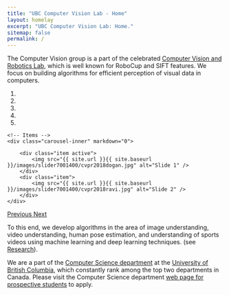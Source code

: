 ```yaml
---
title: "UBC Computer Vision Lab - Home"
layout: homelay
excerpt: "UBC Computer Vision Lab: Home."
sitemap: false
permalink: /
---
```


The Computer Vision group is a part of the celebrated [Computer Vision and Robotics Lab](https://www.cs.ubc.ca/cs-research/lci/research-groups/computer-vision-robotics), which is well known for RoboCup and SIFT features. We focus on building algorithms for efficient perception of visual data in computers.

<div markdown="0" id="carousel" class="carousel slide" data-ride="carousel" data-interval="5000" data-pause="hover" >
    <!-- Menu -->
    <ol class="carousel-indicators">
        <li data-target="#carousel" data-slide-to="0" class="active"></li>
        <li data-target="#carousel" data-slide-to="1"></li>
        <li data-target="#carousel" data-slide-to="2"></li>
        <li data-target="#carousel" data-slide-to="3"></li>
        <li data-target="#carousel" data-slide-to="4"></li>
    </ol>

    <!-- Items -->
    <div class="carousel-inner" markdown="0">

        <div class="item active">
            <img src="{{ site.url }}{{ site.baseurl }}/images/slider7001400/cvpr2018dogan.jpg" alt="Slide 1" />
        </div>
        <div class="item">
            <img src="{{ site.url }}{{ site.baseurl }}/images/slider7001400/cvpr2018ravi.jpg" alt="Slide 2" />
        </div>
    </div> 
  <a class="left carousel-control" href="#carousel" role="button" data-slide="prev">
    <span class="glyphicon glyphicon-chevron-left" aria-hidden="true"></span>
    <span class="sr-only">Previous</span>
  </a>
  <a class="right carousel-control" href="#carousel" role="button" data-slide="next">
    <span class="glyphicon glyphicon-chevron-right" aria-hidden="true"></span>
    <span class="sr-only">Next</span>
  </a>
</div>


To this end, we develop algorithms in the area of image understanding, video understanding, human pose estimation, and understanding of sports videos using machine learning and deep learning techniques. (see [Research](research)).

We are a part of the [Computer Science department](https://www.cs.ubc.ca/our-department/about-us) at the [University of British Columbia](https://www.ubc.ca/), which constantly rank among the top two departments in Canada. Please visit the Computer Science department [web page for prospective students](https://www.cs.ubc.ca/students/grad/prospective) to apply.





